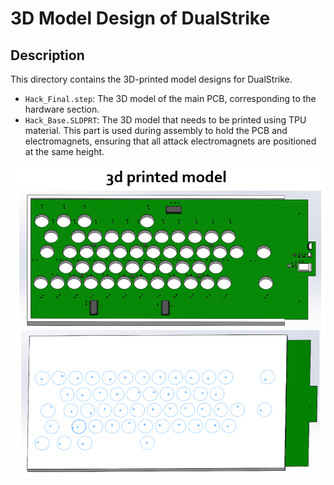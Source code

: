 # 3D Model Design of DualStrike

## Description

This directory contains the 3D-printed model designs for DualStrike.

- `Hack_Final.step`: The 3D model of the main PCB, corresponding to the hardware section.
- `Hack_Base.SLDPRT`: The 3D model that needs to be printed using TPU material. This part is used during assembly to hold the PCB and electromagnets, ensuring that all attack electromagnets are positioned at the same height.

![3d model](../Imgs/3d_model.png)